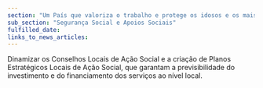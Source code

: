 ```yaml
---
section: "Um País que valoriza o trabalho e protege os idosos e os mais vulneráveis"
sub_section: "Segurança Social e Apoios Sociais"
fulfilled_date:
links_to_news_articles:
---
```


Dinamizar os Conselhos Locais de Ação Social e a criação de Planos Estratégicos Locais de Ação Social, que garantam a previsibilidade do investimento e do financiamento dos serviços ao nível local.